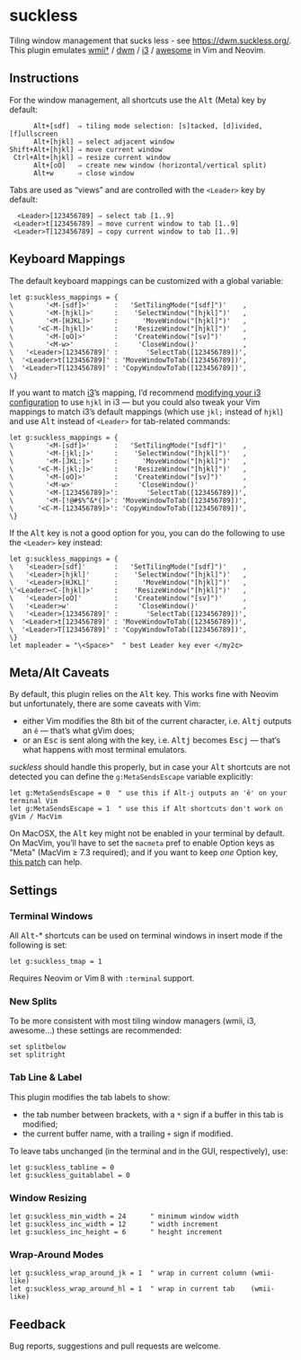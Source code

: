 suckless
================================================================================

Tiling window management that sucks less - see <https://dwm.suckless.org/>. <br>
This plugin emulates [wmii†][1] / [dwm][2] / [i3][3] / [awesome][4] in Vim and Neovim.

  [1]: https://code.google.com/archive/p/wmii/
  [2]: https://dwm.suckless.org/
  [3]: https://i3wm.org/
  [4]: https://awesomewm.org/

Instructions
--------------------------------------------------------------------------------

For the window management, all shortcuts use the <kbd>Alt</kbd> (Meta) key by default:

          Alt+[sdf]  ⇒ tiling mode selection: [s]tacked, [d]ivided, [f]ullscreen
          Alt+[hjkl] ⇒ select adjacent window
    Shift+Alt+[hjkl] ⇒ move current window
     Ctrl+Alt+[hjkl] ⇒ resize current window
          Alt+[oO]   ⇒ create new window (horizontal/vertical split)
          Alt+w      ⇒ close window

Tabs are used as “views” and are controlled with the `<Leader>` key by default:

      <Leader>[123456789] ⇒ select tab [1..9]
     <Leader>t[123456789] ⇒ move current window to tab [1..9]
     <Leader>T[123456789] ⇒ copy current window to tab [1..9]


Keyboard Mappings
--------------------------------------------------------------------------------

The default keyboard mappings can be customized with a global variable:

```vim
let g:suckless_mappings = {
\        '<M-[sdf]>'      :   'SetTilingMode("[sdf]")'    ,
\        '<M-[hjkl]>'     :    'SelectWindow("[hjkl]")'   ,
\        '<M-[HJKL]>'     :      'MoveWindow("[hjkl]")'   ,
\      '<C-M-[hjkl]>'     :    'ResizeWindow("[hjkl]")'   ,
\        '<M-[oO]>'       :    'CreateWindow("[sv]")'     ,
\        '<M-w>'          :     'CloseWindow()'           ,
\   '<Leader>[123456789]' :       'SelectTab([123456789])',
\  '<Leader>t[123456789]' : 'MoveWindowToTab([123456789])',
\  '<Leader>T[123456789]' : 'CopyWindowToTab([123456789])',
\}
```

If you want to match [i3][3]’s mapping, I’d recommend [modifying your i3 configuration][5] to use `hjkl` in i3 — but you could also tweak your Vim mappings to match i3’s default mappings (which use `jkl;` instead of `hjkl`) and use <kbd>Alt</kbd> instead of `<Leader>` for tab-related commands:

  [5]: https://github.com/fabi1cazenave/dotFiles/blob/master/config/i3/config

```vim
let g:suckless_mappings = {
\        '<M-[sdf]>'      :   'SetTilingMode("[sdf]")'    ,
\        '<M-[jkl;]>'     :    'SelectWindow("[hjkl]")'   ,
\        '<M-[JKL:]>'     :      'MoveWindow("[hjkl]")'   ,
\      '<C-M-[jkl;]>'     :    'ResizeWindow("[hjkl]")'   ,
\        '<M-[oO]>'       :    'CreateWindow("[sv]")'     ,
\        '<M-w>'          :     'CloseWindow()'           ,
\        '<M-[123456789]>':       'SelectTab([123456789])',
\        '<M-[!@#$%^&*(]>': 'MoveWindowToTab([123456789])',
\      '<C-M-[123456789]>': 'CopyWindowToTab([123456789])',
\}
```

If  the <kbd>Alt</kbd> key is not a good option for you, you can do the following to use the `<Leader>` key instead:

```vim
let g:suckless_mappings = {
\   '<Leader>[sdf]'       :   'SetTilingMode("[sdf]")'    ,
\   '<Leader>[hjkl]'      :    'SelectWindow("[hjkl]")'   ,
\   '<Leader>[HJKL]'      :      'MoveWindow("[hjkl]")'   ,
\'<Leader><C-[hjkl]>'     :    'ResizeWindow("[hjkl]")'   ,
\   '<Leader>[oO]'        :    'CreateWindow("[sv]")'     ,
\   '<Leader>w'           :     'CloseWindow()'           ,
\   '<Leader>[123456789]' :       'SelectTab([123456789])',
\  '<Leader>t[123456789]' : 'MoveWindowToTab([123456789])',
\  '<Leader>T[123456789]' : 'CopyWindowToTab([123456789])',
\}
let mapleader = "\<Space>"  " best Leader key ever </my2¢>
```

Meta/Alt Caveats
--------------------------------------------------------------------------------

By default, this plugin relies on the <kbd>Alt</kbd> key. This works fine with Neovim but unfortunately, there are some caveats with Vim:

* either Vim modifies the 8th bit of the current character, i.e. <kbd>Alt</kbd><kbd>j</kbd> outputs an `ê` — that’s what gVim does;
* or an <kbd>Esc</kbd> is sent along with the key, i.e. <kbd>Alt</kbd><kbd>j</kbd> becomes <kbd>Esc</kbd><kbd>j</kbd> — that’s what happens with most terminal emulators.


*suckless* should handle this properly, but in case your <kbd>Alt</kbd> shortcuts are not detected you can define the `g:MetaSendsEscape` variable explicitly:

```vim
let g:MetaSendsEscape = 0  " use this if Alt-j outputs an 'ê' on your terminal Vim
let g:MetaSendsEscape = 1  " use this if Alt shortcuts don't work on gVim / MacVim
```

On MacOSX, the <kbd>Alt</kbd> key might not be enabled in your terminal by default. On MacVim, you’ll have to set the ``macmeta`` pref to enable Option keys as "Meta" (MacVim ≥ 7.3 required); and if you want to keep *one* Option key, [this patch](https://gist.github.com/666875) can help.

Settings
--------------------------------------------------------------------------------

### Terminal Windows

All <kbd>Alt</kbd>-* shortcuts can be used on terminal windows in insert mode if the following is set:

```vim
let g:suckless_tmap = 1
```

Requires Neovim or Vim 8 with `:terminal` support.

### New Splits

To be more consistent with most tiling window managers (wmii, i3, awesome…) these settings are recommended:

```vim
set splitbelow
set splitright
```

### Tab Line & Label

This plugin modifies the tab labels to show:

* the tab number between brackets, with a `*` sign if a buffer in this tab is modified;
* the current buffer name, with a trailing `+` sign if modified.

To leave tabs unchanged (in the terminal and in the GUI, respectively), use:

```vim
let g:suckless_tabline = 0
let g:suckless_guitablabel = 0
```

### Window Resizing

```vim
let g:suckless_min_width = 24      " minimum window width
let g:suckless_inc_width = 12      " width increment
let g:suckless_inc_height = 6      " height increment
```

### Wrap-Around Modes

```vim
let g:suckless_wrap_around_jk = 1  " wrap in current column (wmii-like)
let g:suckless_wrap_around_hl = 1  " wrap in current tab    (wmii-like)
```


Feedback
--------------------------------------------------------------------------------

Bug reports, suggestions and pull requests are welcome.

